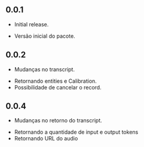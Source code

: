 ## 0.0.1

* Initial release.
- Versão inicial do pacote.

## 0.0.2

* Mudanças no transcript.
- Retornando entities e Calibration.
- Possibilidade de cancelar o record.

## 0.0.4

* Mudanças no retorno do transcript.
- Retornando a quantidade de input e output tokens
- Retornando URL do audio